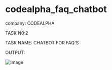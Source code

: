# codealpha_faq_chatbot

company: CODEALPHA

TASK N0:2

TASK NAME: CHATBOT FOR FAQ'S

OUTPUT:

![Image](https://github.com/user-attachments/assets/04b4f471-f900-4ee0-8c45-7b226d20f8ad)
